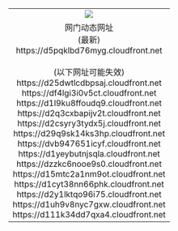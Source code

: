 ﻿<table>
  <tr></tr>
  <tr><td colspan=2 align=center><img src="https://d5pqklbd76myg.cloudfront.net/Up/oGate.jpg" /></td></tr>
  <tr><td colspan=2 align=center>网门动态网址<br/>(最新)
<br>https://d5pqklbd76myg.cloudfront.net
<br/><br/>(以下网址可能失效)
<br>https://d25dwtlcdbpsaj.cloudfront.net
<br>https://df4lgi3i0v5ct.cloudfront.net
<br>https://d1l9ku8ffoudq9.cloudfront.net
<br>https://d2q3cxbapijv2t.cloudfront.net
<br>https://d2csyry3tydx5j.cloudfront.net
<br>https://d29q9sk14ks3hp.cloudfront.net
<br>https://dvb947651icyf.cloudfront.net
<br>https://d1yeybutnjsqla.cloudfront.net
<br>https://dzzkc6nooe9s0.cloudfront.net
<br>https://d15mtc2a1nm9ot.cloudfront.net
<br>https://d1cyt38nn66phk.cloudfront.net
<br>https://d2y1lktqo96i75.cloudfront.net
<br>https://d1uh9v8nyc7gxw.cloudfront.net
<br>https://d111k34dd7qxa4.cloudfront.net
    </td>
  </tr>
</table>
